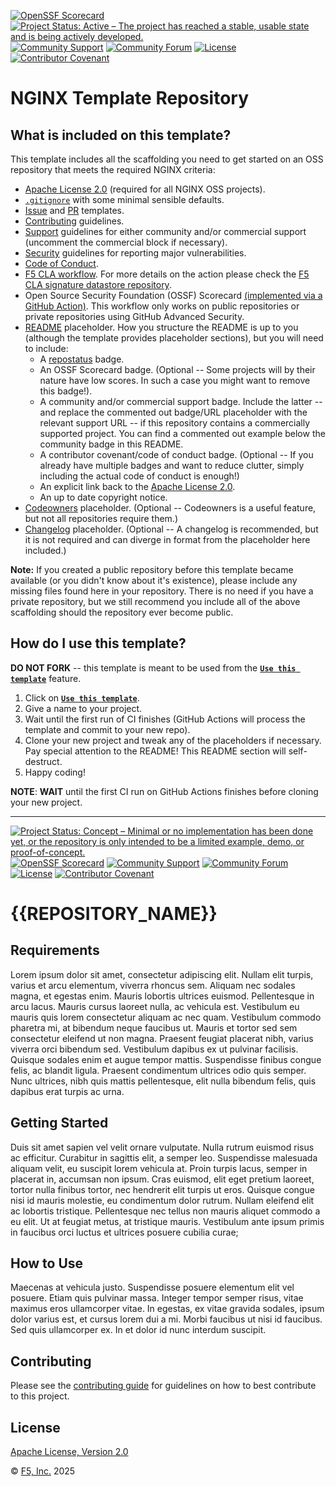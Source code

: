 [![OpenSSF Scorecard](https://api.securityscorecards.dev/projects/github.com/nginx/template-repository/badge)](https://securityscorecards.dev/viewer/?uri=github.com/nginx/template-repository)
[![Project Status: Active – The project has reached a stable, usable state and is being actively developed.](https://www.repostatus.org/badges/latest/active.svg)](https://www.repostatus.org/#active)
[![Community Support](https://badgen.net/badge/support/community/cyan?icon=awesome)](/SUPPORT.md)
[![Community Forum](https://img.shields.io/badge/community-forum-009639?logo=discourse&link=https%3A%2F%2Fcommunity.nginx.org)](https://community.nginx.org)
[![License](https://img.shields.io/badge/License-Apache%202.0-blue.svg)](https://opensource.org/licenses/Apache-2.0)
[![Contributor Covenant](https://img.shields.io/badge/Contributor%20Covenant-2.1-4baaaa.svg)](/CODE_OF_CONDUCT.md)

# NGINX Template Repository

## What is included on this template?

This template includes all the scaffolding you need to get started on an OSS repository that meets the required NGINX criteria:

- [Apache License 2.0](/LICENSE) (required for all NGINX OSS projects).
- [`.gitignore`](/.gitignore) with some minimal sensible defaults.
- [Issue](/.github/ISSUE_TEMPLATE) and [PR](/.github//pull_request_template.md) templates.
- [Contributing](/CONTRIBUTING.md) guidelines.
- [Support](/SUPPORT.md) guidelines for either community and/or commercial support (uncomment the commercial block if necessary).
- [Security](/SECURITY.md) guidelines for reporting major vulnerabilities.
- [Code of Conduct](/CODE_OF_CONDUCT.md).
- [F5 CLA workflow](/.github/workflows/f5-cla.yml). For more details on the action please check the [F5 CLA signature datastore repository](https://github.com/f5/f5-cla-data).
- Open Source Security Foundation (OSSF) Scorecard [(implemented via a GitHub Action)](/.github/workflows/ossf_scorecard.yml). This workflow only works on public repositories or private repositories using GitHub Advanced Security.
- [README](/README.md) placeholder. How you structure the README is up to you (although the template provides placeholder sections), but you will need to include:
  - A [repostatus](https://www.repostatus.org/) badge.
  - An OSSF Scorecard badge. (Optional -- Some projects will by their nature have low scores. In such a case you might want to remove this badge!).
  - A community and/or commercial support badge. Include the latter -- and replace the commented out badge/URL placeholder with the relevant support URL -- if this repository contains a commercially supported project. You can find a commented out example below the community badge in this README.
  - A contributor covenant/code of conduct badge. (Optional -- If you already have multiple badges and want to reduce clutter, simply including the actual code of conduct is enough!)
  - An explicit link back to the [Apache License 2.0](/LICENSE).
  - An up to date copyright notice.
- [Codeowners](/.github/CODEOWNERS) placeholder. (Optional -- Codeowners is a useful feature, but not all repositories require them.)
- [Changelog](/CHANGELOG.md) placeholder. (Optional -- A changelog is recommended, but it is not required and can diverge in format from the placeholder here included.)

**Note:** If you created a public repository before this template became available (or you didn't know about it's existence), please include any missing files found here in your repository. There is no need if you have a private repository, but we still recommend you include all of the above scaffolding should the repository ever become public.

## How do I use this template?

**DO NOT FORK** -- this template is meant to be used from the **[`Use this template`](https://github.com/nginx/template-repository/generate)** feature.

1. Click on **[`Use this template`](https://github.com/nginx/template-repository/generate)**.
2. Give a name to your project.
3. Wait until the first run of CI finishes (GitHub Actions will process the template and commit to your new repo).
4. Clone your new project and tweak any of the placeholders if necessary. Pay special attention to the README! This README section will self-destruct.
5. Happy coding!

**NOTE**: **WAIT** until the first CI run on GitHub Actions finishes before cloning your new project.

---

[![Project Status: Concept – Minimal or no implementation has been done yet, or the repository is only intended to be a limited example, demo, or proof-of-concept.](https://www.repostatus.org/badges/latest/concept.svg)](https://www.repostatus.org/#concept)
[![OpenSSF Scorecard](https://api.securityscorecards.dev/projects/github.com/{{REPOSITORY_OWNER}}/{{REPOSITORY_URL}}/badge)](https://securityscorecards.dev/viewer/?uri=github.com/{{REPOSITORY_OWNER}}/{{REPOSITORY_URL}})
[![Community Support](https://badgen.net/badge/support/community/cyan?icon=awesome)](/SUPPORT.md) <!-- [![Commercial Support](https://badgen.net/badge/support/commercial/cyan?icon=awesome)](<Insert URL>) -->
[![Community Forum](https://img.shields.io/badge/community-forum-009639?logo=discourse&link=https%3A%2F%2Fcommunity.nginx.org)](https://community.nginx.org)
[![License](https://img.shields.io/badge/License-Apache%202.0-blue.svg)](https://opensource.org/licenses/Apache-2.0)
[![Contributor Covenant](https://img.shields.io/badge/Contributor%20Covenant-2.1-4baaaa.svg)](/CODE_OF_CONDUCT.md)

# {{REPOSITORY_NAME}}

## Requirements

Lorem ipsum dolor sit amet, consectetur adipiscing elit. Nullam elit turpis, varius et arcu elementum, viverra rhoncus sem. Aliquam nec sodales magna, et egestas enim. Mauris lobortis ultrices euismod. Pellentesque in arcu lacus. Mauris cursus laoreet nulla, ac vehicula est. Vestibulum eu mauris quis lorem consectetur aliquam ac nec quam. Vestibulum commodo pharetra mi, at bibendum neque faucibus ut. Mauris et tortor sed sem consectetur eleifend ut non magna. Praesent feugiat placerat nibh, varius viverra orci bibendum sed. Vestibulum dapibus ex ut pulvinar facilisis. Quisque sodales enim et augue tempor mattis. Suspendisse finibus congue felis, ac blandit ligula. Praesent condimentum ultrices odio quis semper. Nunc ultrices, nibh quis mattis pellentesque, elit nulla bibendum felis, quis dapibus erat turpis ac urna.

## Getting Started

Duis sit amet sapien vel velit ornare vulputate. Nulla rutrum euismod risus ac efficitur. Curabitur in sagittis elit, a semper leo. Suspendisse malesuada aliquam velit, eu suscipit lorem vehicula at. Proin turpis lacus, semper in placerat in, accumsan non ipsum. Cras euismod, elit eget pretium laoreet, tortor nulla finibus tortor, nec hendrerit elit turpis ut eros. Quisque congue nisi id mauris molestie, eu condimentum dolor rutrum. Nullam eleifend elit ac lobortis tristique. Pellentesque nec tellus non mauris aliquet commodo a eu elit. Ut at feugiat metus, at tristique mauris. Vestibulum ante ipsum primis in faucibus orci luctus et ultrices posuere cubilia curae;

## How to Use

Maecenas at vehicula justo. Suspendisse posuere elementum elit vel posuere. Etiam quis pulvinar massa. Integer tempor semper risus, vitae maximus eros ullamcorper vitae. In egestas, ex vitae gravida sodales, ipsum dolor varius est, et cursus lorem dui a mi. Morbi faucibus ut nisi id faucibus. Sed quis ullamcorper ex. In et dolor id nunc interdum suscipit.

## Contributing

Please see the [contributing guide](/CONTRIBUTING.md) for guidelines on how to best contribute to this project.

## License

[Apache License, Version 2.0](/LICENSE)

&copy; [F5, Inc.](https://www.f5.com/) 2025

